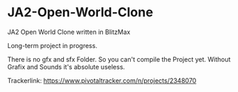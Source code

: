 # JA2-Open-World-Clone
JA2 Open World Clone written in BlitzMax

Long-term project in progress.

There is no gfx and sfx Folder. So you can't compile the Project yet. Without Grafix and Sounds it's absolute useless.

Trackerlink:
https://www.pivotaltracker.com/n/projects/2348070
